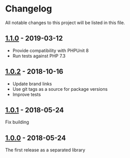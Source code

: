 [1.0.0]: https://github.com/real-digital/gtin-validator/commits/1.0.0
[1.0.1]: https://github.com/real-digital/gtin-validator/commits/1.0.1
[1.0.2]: https://github.com/real-digital/gtin-validator/commits/1.0.2
[1.1.0]: https://github.com/real-digital/gtin-validator/commits/1.1.0

# Changelog

All notable changes to this project will be listed in this file.

## [1.1.0] - 2019-03-12

- Provide compatibility with PHPUnit 8
- Run tests against PHP 7.3

## [1.0.2] - 2018-10-16

- Update brand links
- Use git tags as a source for package versions
- Improve tests

## [1.0.1] - 2018-05-24

Fix building

## [1.0.0] - 2018-05-24

The first release as a separated library
